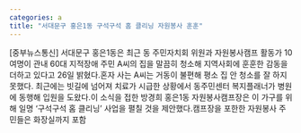 ```yaml
---
categories: a
title: "서대문구 홍은1동 구석구석 홈 클리닝 자원봉사 훈훈"
---
```

[중부뉴스통신] 서대문구 홍은1동은 최근 동 주민자치회 위원과 자원봉사캠프 활동가 10여명이 관내 60대 지적장애 주민 A씨의 집을 말끔히 청소해 지역사회에 훈훈한 감동을 더하고 있다고 26일 밝혔다.혼자 사는 A씨는 거동이 불편해 평소 집 안 청소를 잘 하지 못했다. 최근에는 빗길에 넘어져 치료가 시급한 상황에서 동주민센터 복지플래너가 병원에 동행해 입원을 도왔다.이 소식을 접한 방경희 홍은1동 자원봉사캠프장은 이 가구를 위해 일명 ‘구석구석 홈 클리닝’ 사업을 펼칠 것을 제안했다.캠프장을 포한한 자원봉사 주민들은 화장실까지 포함